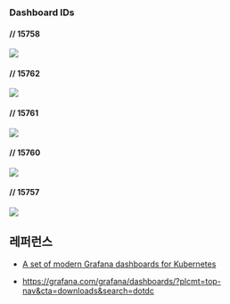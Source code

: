 ### Dashboard IDs ###

#### // 15758 ####
![](https://github.com/gnosia93/eks-on-aws/blob/main/images/grafana-15758.png)

#### // 15762 ####
![](https://github.com/gnosia93/eks-on-aws/blob/main/images/grafana-15762.png)

#### // 15761 ####
![](https://github.com/gnosia93/eks-on-aws/blob/main/images/grafana-15761.png)

#### // 15760 ####
![](https://github.com/gnosia93/eks-on-aws/blob/main/images/grafana-15760.png)

#### // 15757 ####
![](https://github.com/gnosia93/eks-on-aws/blob/main/images/grafana-15757.png)

## 레퍼런스 ##

* [A set of modern Grafana dashboards for Kubernetes](https://0xdc.me/blog/a-set-of-modern-grafana-dashboards-for-kubernetes/)

* https://grafana.com/grafana/dashboards/?plcmt=top-nav&cta=downloads&search=dotdc
